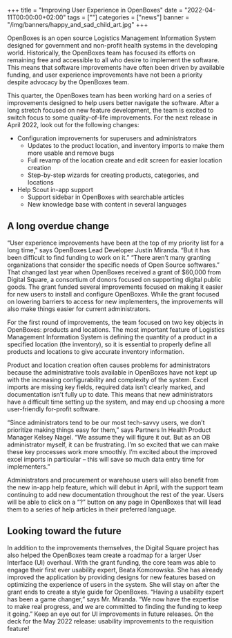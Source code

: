 +++
title = "Improving User Experience in OpenBoxes"
date = "2022-04-11T00:00:00+02:00"
tags = [""]
categories = ["news"]
banner = "/img/banners/happy_and_sad_child_art.jpg"
+++

OpenBoxes is an open source Logistics Management Information System designed for government and non-profit health systems in the developing world. Historically, the OpenBoxes team has focused its efforts on remaining free and accessible to all who desire to implement the software. This means that software improvements have often been driven by available funding, and user experience improvements have not been a priority despite advocacy by the OpenBoxes team.

<!--more-->

This quarter, the OpenBoxes team has been working hard on a series of improvements designed to help users better navigate the software. After a long stretch focused on new feature development, the team is excited to switch focus to some quality-of-life improvements. For the next release in April 2022, look out for the following changes:

* Configuration improvements for superusers and administrators
    * Updates to the product location, and inventory imports to make them more usable and remove bugs
    * Full revamp of the location create and edit screen for easier location creation
    * Step-by-step wizards for creating products, categories, and locations
* Help Scout in-app support
    * Support sidebar in OpenBoxes with searchable articles
    * New knowledge base with content in several languages

## A long overdue change

“User experience improvements have been at the top of my priority list for a long time,” says OpenBoxes Lead Developer Justin Miranda. “But it has been difficult to find funding to work on it.” “There aren’t many granting organizations that consider the specific needs of Open Source softwares.” That changed last year when OpenBoxes received a grant of $60,000 from Digital Square, a consortium of donors focused on supporting digital public goods.  The grant funded several improvements focused on making it easier for new users to install and configure OpenBoxes. While the grant focused on lowering barriers to access for new implementers, the improvements will also make things easier for current administrators.

For the first round of improvements, the team focused on two key objects in OpenBoxes: products and locations. The most important feature of Logistics Management Information System is defining the quantity of a product in a specified location (the inventory), so it is essential to properly define all products and locations to give accurate inventory information.

Product and location creation often causes problems for administrators because the administrative tools available in OpenBoxes have not kept up with the increasing configurability and complexity of the system. Excel imports are missing key fields, required data isn’t clearly marked, and documentation isn’t fully up to date. This means that new administrators have a difficult time setting up the system, and may end up choosing a more user-friendly for-profit software.

“Since administrators tend to be our most tech-savvy users, we don’t prioritize making things easy for them,” says Partners In Health Product Manager Kelsey Nagel. “We assume they will figure it out. But as an OB administrator myself, it can be frustrating. I’m so excited that we can make these key processes work more smoothly. I’m excited about the improved excel imports in particular – this will save so much data entry time for implementers.”

Administrators and procurement or warehouse users will also benefit from the new in-app help feature, which will debut in April, with the support team continuing to add new documentation throughout the rest of the year. Users will be able to click on a “?” button on any page in OpenBoxes that will lead them to a series of help articles in their preferred language.

## Looking toward the future

In addition to the improvements themselves, the Digital Square project has also helped the OpenBoxes team create a roadmap for a larger User Interface (UI) overhaul. With the grant funding, the core team was able to engage their first ever usability expert, Beata Komorowska. She has already improved the application by providing designs for new features based on optimizing the experience of users in the system.  She will stay on after the grant ends to create a style guide for OpenBoxes. “Having a usability expert has been a game changer,” says Mr. Miranda. “We now have the expertise to make real progress, and we are committed to finding the funding to keep it going.” Keep an eye out for UI improvements in future releases. On the deck for the May 2022 release: usability improvements to the requisition feature!